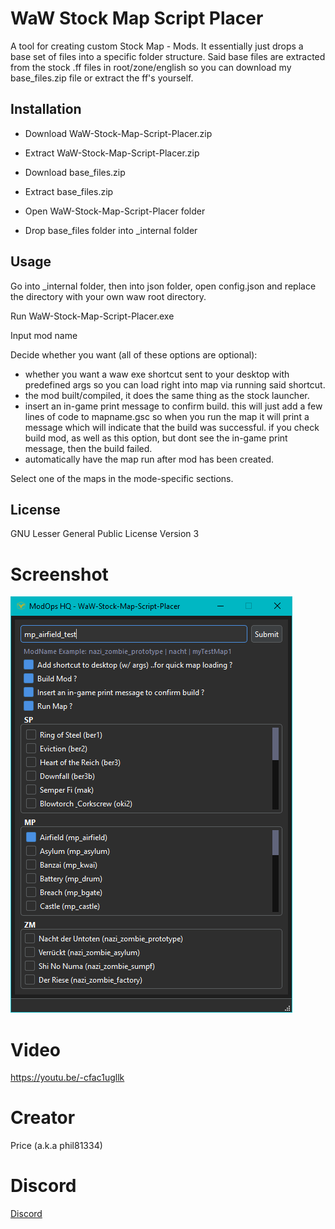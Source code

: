 # WaW Stock Map Script Placer

A tool for creating custom Stock Map - Mods.
It essentially just drops a base set of files into a specific folder structure.
Said base files are extracted from the stock .ff files in root/zone/english so you can download my base_files.zip file or extract the ff's yourself.

## Installation

- Download WaW-Stock-Map-Script-Placer.zip
- Extract WaW-Stock-Map-Script-Placer.zip

- Download base_files.zip
- Extract base_files.zip

- Open WaW-Stock-Map-Script-Placer folder
- Drop base_files folder into _internal folder

## Usage

Go into _internal folder, then into json folder, open config.json and replace the directory with your own waw root directory.

Run WaW-Stock-Map-Script-Placer.exe

Input mod name

Decide whether you want (all of these options are optional):
- whether you want a waw exe shortcut sent to your desktop with predefined args so you can load right into map via running said shortcut.
- the mod built/compiled, it does the same thing as the stock launcher.
- insert an in-game print message to confirm build. this will just add a few lines of code to mapname.gsc so when you run the map it will print a message which will indicate that the build was successful. if you check build mod, as well as this option, but dont see the in-game print message, then the build failed.
- automatically have the map run after mod has been created.

Select one of the maps in the mode-specific sections.

## License

GNU Lesser General Public License Version 3

# Screenshot

![alt text](misc/screenshot1.png)

# Video

https://youtu.be/-cfac1ugllk

# Creator

Price (a.k.a phil81334)

# Discord
[Discord](https://discord.gg/SEkBECkt2Q)